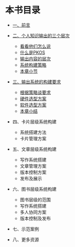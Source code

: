 # 本书目录

- [一、前言](01_preface.md)

- [二、个人知识输出的三个层次](2_system_principle/README.md)
    - [看看他们怎么说](2_system_principle/benifit.md)
    - [什么是PKOS](2_system_principle/definition.md) 
    - [输出内容的层次](2_system_principle/content_level.md)
    - [系统构建策略](2_system_principle/strategy_of_system_buildup.md)
    - [本章小节](2_system_principle/section_summary.md)
- [三、输出系统的构建要求](3_buildup_demand/README.md)
    - [根据策略谈要求](3_buildup_demand/demand.md)
    - [硬件选型方案](3_buildup_demand/hardware.md)
    - [软件选型方案](3_buildup_demand/software.md)
    - [本章小结](3_buildup_demand/pkos_workflow.md)
- 四、卡片层级系统构建
    - 系统搭建方法
    - 卡片管理方案
- 五、文章层级系统构建
	- 写作系统搭建
	- 文章管理方案
	- 版本控制方案
	- 发布及展示
- 六、图书层级系统构建
	- 图书层级的范围
	- 写作系统搭建
	- 多人协同方案
	- 版本控制及发布
- 七、示范案例
- 八、更多资源
